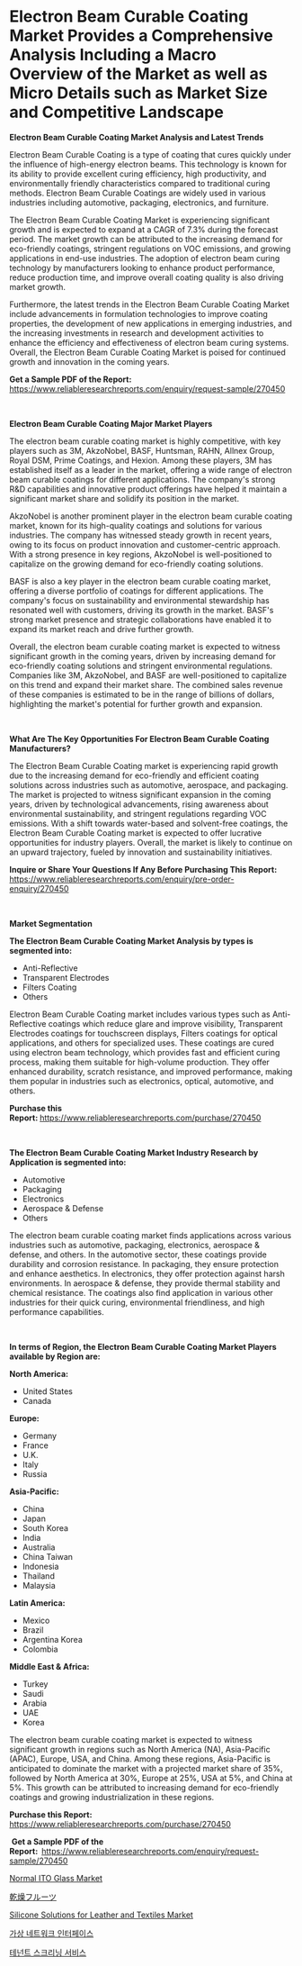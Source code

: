 <p><h1>Electron Beam Curable Coating Market Provides a Comprehensive Analysis Including a Macro Overview of the Market as well as Micro Details such as Market Size and Competitive Landscape</h1></p><p><strong>Electron Beam Curable Coating Market Analysis and Latest Trends</strong></p>
<p><p>Electron Beam Curable Coating is a type of coating that cures quickly under the influence of high-energy electron beams. This technology is known for its ability to provide excellent curing efficiency, high productivity, and environmentally friendly characteristics compared to traditional curing methods. Electron Beam Curable Coatings are widely used in various industries including automotive, packaging, electronics, and furniture.</p><p>The Electron Beam Curable Coating Market is experiencing significant growth and is expected to expand at a CAGR of 7.3% during the forecast period. The market growth can be attributed to the increasing demand for eco-friendly coatings, stringent regulations on VOC emissions, and growing applications in end-use industries. The adoption of electron beam curing technology by manufacturers looking to enhance product performance, reduce production time, and improve overall coating quality is also driving market growth.</p><p>Furthermore, the latest trends in the Electron Beam Curable Coating Market include advancements in formulation technologies to improve coating properties, the development of new applications in emerging industries, and the increasing investments in research and development activities to enhance the efficiency and effectiveness of electron beam curing systems. Overall, the Electron Beam Curable Coating Market is poised for continued growth and innovation in the coming years.</p></p>
<p><strong>Get a Sample PDF of the Report:&nbsp;</strong> <a href="https://www.reliableresearchreports.com/enquiry/request-sample/270450">https://www.reliableresearchreports.com/enquiry/request-sample/270450</a></p>
<p>&nbsp;</p>
<p><strong>Electron Beam Curable Coating Major Market Players</strong></p>
<p><p>The electron beam curable coating market is highly competitive, with key players such as 3M, AkzoNobel, BASF, Huntsman, RAHN, Allnex Group, Royal DSM, Prime Coatings, and Hexion. Among these players, 3M has established itself as a leader in the market, offering a wide range of electron beam curable coatings for different applications. The company's strong R&D capabilities and innovative product offerings have helped it maintain a significant market share and solidify its position in the market.</p><p>AkzoNobel is another prominent player in the electron beam curable coating market, known for its high-quality coatings and solutions for various industries. The company has witnessed steady growth in recent years, owing to its focus on product innovation and customer-centric approach. With a strong presence in key regions, AkzoNobel is well-positioned to capitalize on the growing demand for eco-friendly coating solutions.</p><p>BASF is also a key player in the electron beam curable coating market, offering a diverse portfolio of coatings for different applications. The company's focus on sustainability and environmental stewardship has resonated well with customers, driving its growth in the market. BASF's strong market presence and strategic collaborations have enabled it to expand its market reach and drive further growth.</p><p>Overall, the electron beam curable coating market is expected to witness significant growth in the coming years, driven by increasing demand for eco-friendly coating solutions and stringent environmental regulations. Companies like 3M, AkzoNobel, and BASF are well-positioned to capitalize on this trend and expand their market share. The combined sales revenue of these companies is estimated to be in the range of billions of dollars, highlighting the market's potential for further growth and expansion.</p></p>
<p>&nbsp;</p>
<p><strong>What Are The Key Opportunities For Electron Beam Curable Coating Manufacturers?</strong></p>
<p><p>The Electron Beam Curable Coating market is experiencing rapid growth due to the increasing demand for eco-friendly and efficient coating solutions across industries such as automotive, aerospace, and packaging. The market is projected to witness significant expansion in the coming years, driven by technological advancements, rising awareness about environmental sustainability, and stringent regulations regarding VOC emissions. With a shift towards water-based and solvent-free coatings, the Electron Beam Curable Coating market is expected to offer lucrative opportunities for industry players. Overall, the market is likely to continue on an upward trajectory, fueled by innovation and sustainability initiatives.</p></p>
<p><strong>Inquire or Share Your Questions If Any Before Purchasing This Report:</strong> <a href="https://www.reliableresearchreports.com/enquiry/pre-order-enquiry/270450">https://www.reliableresearchreports.com/enquiry/pre-order-enquiry/270450</a></p>
<p>&nbsp;</p>
<p><strong>Market Segmentation</strong></p>
<p><strong>The Electron Beam Curable Coating Market Analysis by types is segmented into:</strong></p>
<p><ul><li>Anti-Reflective</li><li>Transparent Electrodes</li><li>Filters Coating</li><li>Others</li></ul></p>
<p><p>Electron Beam Curable Coating market includes various types such as Anti-Reflective coatings which reduce glare and improve visibility, Transparent Electrodes coatings for touchscreen displays, Filters coatings for optical applications, and others for specialized uses. These coatings are cured using electron beam technology, which provides fast and efficient curing process, making them suitable for high-volume production. They offer enhanced durability, scratch resistance, and improved performance, making them popular in industries such as electronics, optical, automotive, and others.</p></p>
<p><strong>Purchase this Report:&nbsp;</strong><a href="https://www.reliableresearchreports.com/purchase/270450">https://www.reliableresearchreports.com/purchase/270450</a></p>
<p>&nbsp;</p>
<p><strong>The Electron Beam Curable Coating Market Industry Research by Application is segmented into:</strong></p>
<p><ul><li>Automotive</li><li>Packaging</li><li>Electronics</li><li>Aerospace & Defense</li><li>Others</li></ul></p>
<p><p>The electron beam curable coating market finds applications across various industries such as automotive, packaging, electronics, aerospace & defense, and others. In the automotive sector, these coatings provide durability and corrosion resistance. In packaging, they ensure protection and enhance aesthetics. In electronics, they offer protection against harsh environments. In aerospace & defense, they provide thermal stability and chemical resistance. The coatings also find application in various other industries for their quick curing, environmental friendliness, and high performance capabilities.</p></p>
<p>&nbsp;</p>
<p><strong>In terms of Region, the Electron Beam Curable Coating Market Players available by Region are:</strong></p>
<p>
    <p> <strong> North America: </strong>
        <ul>
            <li>United States</li>
            <li>Canada</li>
        </ul>
        </p> 
    <p> <strong> Europe: </strong>
        <ul>
            <li>Germany</li>
            <li>France</li>
            <li>U.K.</li>
            <li>Italy</li>
            <li>Russia</li>
        </ul>
        </p> 
    <p> <strong> Asia-Pacific: </strong>
        <ul>
            <li>China</li>
            <li>Japan</li>
            <li>South Korea</li>
            <li>India</li>
            <li>Australia</li>
            <li>China Taiwan</li>
            <li>Indonesia</li>
            <li>Thailand</li>
            <li>Malaysia</li>
        </ul>
        </p> 
    <p> <strong> Latin America: </strong>
        <ul>
            <li>Mexico</li>
            <li>Brazil</li>
            <li>Argentina Korea</li>
            <li>Colombia</li>
        </ul>
        </p> 
    <p> <strong> Middle East & Africa: </strong>
        <ul>
            <li>Turkey</li>
            <li>Saudi</li>
            <li>Arabia</li>
            <li>UAE</li>
            <li>Korea</li>
        </ul>
    </p>
    </p>
<p><p>The electron beam curable coating market is expected to witness significant growth in regions such as North America (NA), Asia-Pacific (APAC), Europe, USA, and China. Among these regions, Asia-Pacific is anticipated to dominate the market with a projected market share of 35%, followed by North America at 30%, Europe at 25%, USA at 5%, and China at 5%. This growth can be attributed to increasing demand for eco-friendly coatings and growing industrialization in these regions.</p></p>
<p><strong>Purchase this Report: </strong><a href="https://www.reliableresearchreports.com/purchase/270450">https://www.reliableresearchreports.com/purchase/270450</a></p>
<p>&nbsp;<strong>Get a Sample PDF of the Report:&nbsp;&nbsp;</strong><a href="https://www.reliableresearchreports.com/enquiry/request-sample/270450">https://www.reliableresearchreports.com/enquiry/request-sample/270450</a></p>
<p><strong></strong></p>
<p><p><a href="https://view.publitas.com/reportprime-1/normal-ito-glass-market-size-focuses-on-market-dynamics-in-depth-analysis-and-future-projections-of-its-market-forecasted-for-period-from-2024-to-2031/">Normal ITO Glass Market</a></p><p><a href="https://medium.com/@dx0328/%E4%B9%BE%E7%87%A5%E3%83%95%E3%83%AB%E3%83%BC%E3%83%84%E5%B8%82%E5%A0%B4-2031%E5%B9%B4%E3%81%BE%E3%81%A7%E3%81%AE%E3%83%88%E3%83%AC%E3%83%B3%E3%83%89-%E4%BA%88%E6%B8%AC-%E7%AB%B6%E4%BA%89%E5%88%86%E6%9E%90-19a4a6e16824">乾燥フルーツ</a></p><p><a href="https://cat-emmental-94b.notion.site/Silicone-Solutions-for-Leather-and-Textiles-Market-Size-Market-Trends-and-Growth-Outlook-forecaste-7f190ab7af614db5b232a98ed474f7af">Silicone Solutions for Leather and Textiles Market</a></p><p><a href="https://medium.com/@sarissaschmalingtr6fz2739/%EA%B0%80%EC%83%81-%EB%84%A4%ED%8A%B8%EC%9B%8C%ED%81%AC-%EC%9D%B8%ED%84%B0%ED%8E%98%EC%9D%B4%EC%8A%A4-%EC%8B%9C%EC%9E%A5-%EA%B7%9C%EB%AA%A8-%EB%B0%8F-%EC%8B%9C%EC%9E%A5-%EB%8F%99%ED%96%A5-%EC%99%84%EB%B2%BD%ED%95%9C-%EC%82%B0%EC%97%85-%EA%B0%9C%EC%9A%94-2024%EB%85%84%EB%B6%80%ED%84%B0-2031%EB%85%84-1842621c222b">가상 네트워크 인터페이스</a></p><p><a href="https://medium.com/@sarissaschmalingtr6fz2739/%EC%9E%84%EC%B0%A8%EC%9D%B8-%EC%84%A0%EB%B3%84-%EC%84%9C%EB%B9%84%EC%8A%A4-%EC%8B%9C%EC%9E%A5-%EC%9C%A0%ED%98%95-%EC%9D%91%EC%9A%A9-%EB%B0%8F-%EC%A7%80%EB%A6%AC%EC%97%90-%EB%94%B0%EB%A5%B8-%ED%8F%AC%EA%B4%84%EC%A0%81-%ED%8F%89%EA%B0%80-2d27adf4e836">테넌트 스크리닝 서비스</a></p></p>
